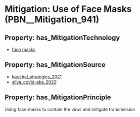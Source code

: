 # Mitigation: __Use of Face Masks__ (PBN__Mitigation_941)

## Property: has_MitigationTechnology

* [face masks](../Technology/PBN__Technology_342)

## Property: has_MitigationSource

* [kaushal_strategies_2021](../Article/PBN__Article_268)
* [silva_covid-abs_2020](../Article/PBN__Article_139)

## Property: has_MitigationPrinciple

Using face masks to contain the virus and mitigate transmission

